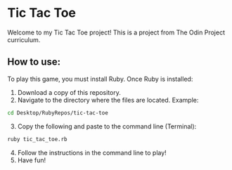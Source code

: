 # Tic Tac Toe

Welcome to my Tic Tac Toe project! This is a project from The Odin Project curriculum.

## How to use:
To play this game, you must install Ruby. Once Ruby is installed:
1. Download a copy of this repository.
2. Navigate to the directory where the files are located. Example:
```bash
cd Desktop/RubyRepos/tic-tac-toe
```
3. Copy the following and paste to the command line (Terminal):
  ```bash
  ruby tic_tac_toe.rb
  ```
4. Follow the instructions in the command line to play!
5. Have fun!